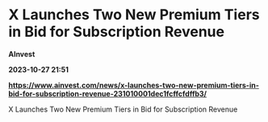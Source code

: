 # X Launches Two New Premium Tiers in Bid for Subscription Revenue
**AInvest**

**2023-10-27 21:51**

**https://www.ainvest.com/news/x-launches-two-new-premium-tiers-in-bid-for-subscription-revenue-231010001dec1fcffcfdffb3/**

X Launches Two New Premium Tiers in Bid for Subscription Revenue